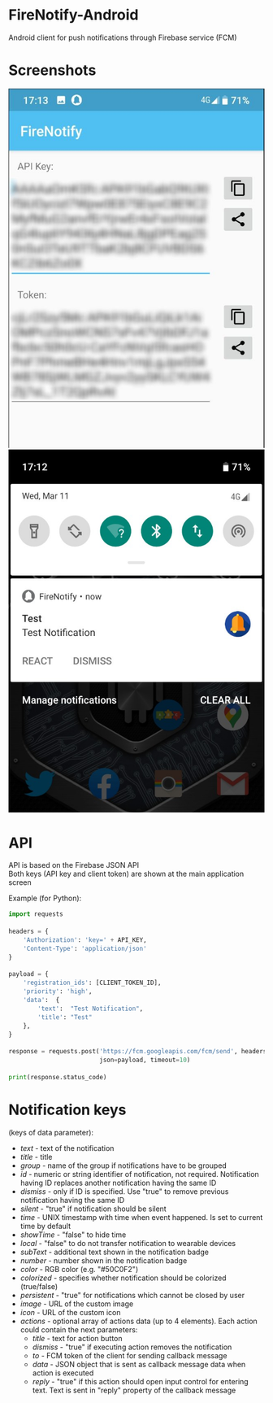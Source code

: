 # FireNotify-Android
Android client for push notifications through Firebase service (FCM)

# Screenshots

![Main application screen](https://raw.githubusercontent.com/eschava/FireNotify-Android/master/screenshots/screenshot2_censored.jpg "Main application screen")
![Sample notification](https://raw.githubusercontent.com/eschava/FireNotify-Android/master/screenshots/screenshot1.jpg "Sample notification")


# API

API is based on the Firebase JSON API  
Both keys (API key and client token) are shown at the main application screen

Example (for Python):

```python
import requests

headers = {
    'Authorization': 'key=' + API_KEY,
    'Content-Type': 'application/json'
}

payload = {
    'registration_ids': [CLIENT_TOKEN_ID],
    'priority': 'high',
    'data':  {
        'text':  "Test Notification",
        'title': "Test"
    },
}

response = requests.post('https://fcm.googleapis.com/fcm/send', headers=headers,
                         json=payload, timeout=10)
                         
print(response.status_code)
```

# Notification keys
(keys of data parameter):
 - *text* - text of the notification
 - *title* - title
 - *group* - name of the group if notifications have to be grouped
 - *id* - numeric or string identifier of notification, not required. Notification having ID replaces another notification having the same ID
 - *dismiss* - only if ID is specified. Use "true" to remove previous notification having the same ID
 - *silent* - "true" if notification should be silent
 - *time* - UNIX timestamp with time when event happened. Is set to current time by default
 - *showTime* - "false" to hide time
 - *local* - "false" to do not transfer notification to wearable devices
 - *subText* - additional text shown in the notification badge
 - *number* - number shown in the notification badge
 - *color* - RGB color (e.g. "#50C0F2")
 - *colorized* - specifies whether notification should be colorized (true/false)
 - *persistent* - "true" for notifications which cannot be closed by user
 - *image* - URL of the custom image
 - *icon* - URL of the custom icon
 - *actions* - optional array of actions data (up to 4 elements). Each action could contain the next parameters:
      - *title* - text for action button
      - *dismiss* - "true" if executing action removes the notification
      - *to* - FCM token of the client for sending callback message
      - *data* - JSON object that is sent as callback message data when action is executed
      - *reply* - "true" if this action should open input control for entering text. Text is sent in "reply" property of the callback message

 
